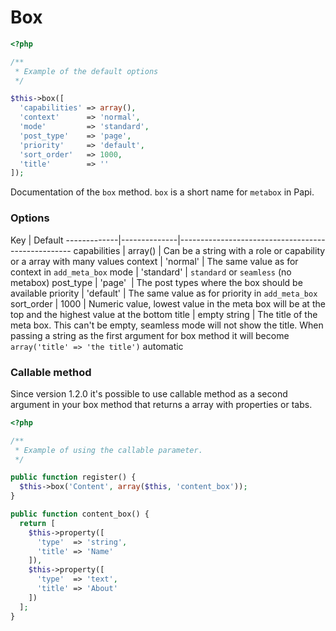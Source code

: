 # Box

```php
<?php

/**
 * Example of the default options
 */

$this->box([
  'capabilities' => array(),
  'context'      => 'normal',
  'mode'         => 'standard',
  'post_type'    => 'page',
  'priority'     => 'default',
  'sort_order'   => 1000,
  'title'        => ''
]);
```

Documentation of the `box` method. `box` is a short name for `metabox` in Papi.

### Options

Key          | Default
-------------|--------------|---------------------------------------------------
capabilities | array()      | Can be a string with a role or capability or a array with many values
context      | 'normal'     | The same value as for context in `add_meta_box`
mode         | 'standard'   | `standard` or `seamless` (no metabox)
post_type    | 'page'       | The post types where the box should be available
priority     | 'default'    | The same value as for priority in `add_meta_box`
sort_order   | 1000         |
Numeric value, lowest value in the meta box will be at the top and the highest value at the bottom
title        | empty string | The title of the meta box. This can't be empty, seamless mode will not show the title. When passing a string as the first argument for box method it will become `array('title' => 'the title')` automatic


### Callable method

Since version 1.2.0 it's possible to use callable method as a second argument in your box method
that returns a array with properties or tabs.

```php
<?php

/**
 * Example of using the callable parameter.
 */

public function register() {
  $this->box('Content', array($this, 'content_box'));
}

public function content_box() {
  return [
    $this->property([
      'type'  => 'string',
      'title' => 'Name'
    ]),
    $this->property([
      'type'  => 'text',
      'title' => 'About'
    ])
  ];
}
```
